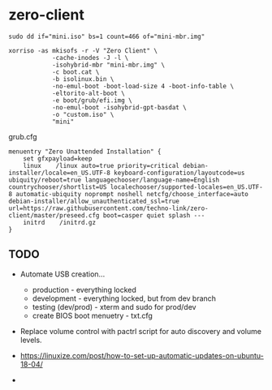 # zero-client

```
sudo dd if="mini.iso" bs=1 count=466 of="mini-mbr.img"
```

```
xorriso -as mkisofs -r -V "Zero Client" \
            -cache-inodes -J -l \
            -isohybrid-mbr "mini-mbr.img" \
            -c boot.cat \
            -b isolinux.bin \
            -no-emul-boot -boot-load-size 4 -boot-info-table \
            -eltorito-alt-boot \
            -e boot/grub/efi.img \
            -no-emul-boot -isohybrid-gpt-basdat \
            -o "custom.iso" \
            "mini"
```


grub.cfg

```
menuentry "Zero Unattended Installation" {
    set gfxpayload=keep
    linux    /linux auto=true priority=critical debian-installer/locale=en_US.UTF-8 keyboard-configuration/layoutcode=us ubiquity/reboot=true languagechooser/language-name=English countrychooser/shortlist=US localechooser/supported-locales=en_US.UTF-8 automatic-ubiquity noprompt noshell netcfg/choose_interface=auto debian-installer/allow_unauthenticated_ssl=true url=https://raw.githubusercontent.com/techno-link/zero-client/master/preseed.cfg boot=casper quiet splash ---
    initrd    /initrd.gz
}
```

## TODO

+ Automate USB creation...
    - production - everything locked
    - development - everything locked, but from dev branch
    - testing (dev/prod) - xterm and sudo for prod/dev
    - create BIOS boot menuetry - txt.cfg
    
+ Replace volume control with pactrl script for auto discovery and volume levels.
+ https://linuxize.com/post/how-to-set-up-automatic-updates-on-ubuntu-18-04/
-
